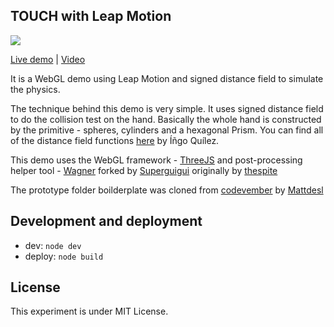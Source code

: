 ## TOUCH with Leap Motion

![](https://raw.githubusercontent.com/edankwan/touch-leap-motion/master/app/images/screenshot.jpg)

[Live demo](http://www.edankwan.com/experiments/touch/) | [Video](https://www.youtube.com/watch?v=ws3DKUe5xPE)

It is a WebGL demo using Leap Motion and signed distance field to simulate the physics.

The technique behind this demo is very simple. It uses signed distance field to do the collision test on the hand. Basically the whole hand is constructed by the primitive - spheres, cylinders and a hexagonal Prism. You can find all of the distance field functions [here](http://iquilezles.org/www/articles/distfunctions/distfunctions.htm) by Íñgo Quílez.

This demo uses the WebGL framework - [ThreeJS](http://threejs.org) and post-processing helper tool - [Wagner](https://github.com/superguigui/Wagner) forked by [Superguigui](https://twitter.com/Superguigui) originally by [thespite](https://twitter.com/thespite)

The prototype folder boilderplate was cloned from [codevember](https://github.com/mattdesl/codevember) by [Mattdesl](https://twitter.com/mattdesl)

## Development and deployment
- dev: `node dev`
- deploy: `node build`

## License
This experiment is under MIT License.

